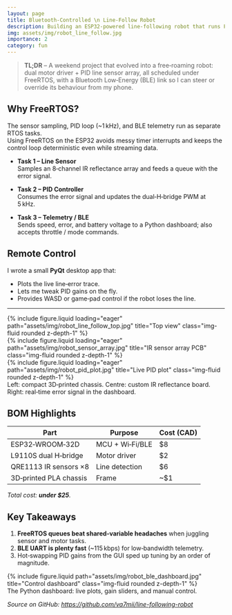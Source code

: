 ```yaml
---
layout: page
title: Bluetooth‑Controlled \n Line‑Follow Robot
description: Building an ESP32‑powered line‑following robot that runs FreeRTOS for real‑time motor control and streams telemetry over Bluetooth to a custom Python dashboard.
img: assets/img/robot_line_follow.jpg
importance: 2
category: fun
---
```


> **TL;DR** – A weekend project that evolved into a free‑roaming robot: dual motor driver + PID line sensor array, all scheduled under FreeRTOS, with a Bluetooth Low‑Energy (BLE) link so I can steer or override its behaviour from my phone.

## Why FreeRTOS?

The sensor sampling, PID loop (~1 kHz), and BLE telemetry run as separate RTOS tasks.  
Using FreeRTOS on the ESP32 avoids messy timer interrupts and keeps the control loop deterministic even while streaming data.

* **Task 1 – Line Sensor**  
  Samples an 8‑channel IR reflectance array and feeds a queue with the error signal.

* **Task 2 – PID Controller**  
  Consumes the error signal and updates the dual‑H‑bridge PWM at 5 kHz.

* **Task 3 – Telemetry / BLE**  
  Sends speed, error, and battery voltage to a Python dashboard; also accepts throttle / mode commands.

## Remote Control

I wrote a small **PyQt** desktop app that:

- Plots the live line‑error trace.  
- Lets me tweak PID gains on the fly.  
- Provides WASD or game‑pad control if the robot loses the line.

---

<div class="row">
  <div class="col-sm mt-3">
    {% include figure.liquid loading="eager" path="assets/img/robot_line_follow_top.jpg" title="Top view" class="img-fluid rounded z-depth-1" %}
  </div>
  <div class="col-sm mt-3">
    {% include figure.liquid loading="eager" path="assets/img/robot_sensor_array.jpg" title="IR sensor array PCB" class="img-fluid rounded z-depth-1" %}
  </div>
  <div class="col-sm mt-3">
    {% include figure.liquid loading="eager" path="assets/img/robot_pid_plot.jpg" title="Live PID plot" class="img-fluid rounded z-depth-1" %}
  </div>
</div>
<div class="caption">
  Left: compact 3D‑printed chassis. Centre: custom IR reflectance board. Right: real‑time error signal in the dashboard.
</div>

## BOM Highlights

| Part | Purpose | Cost (CAD) |
|------|---------|-----------|
| ESP32‑WROOM‑32D | MCU + Wi‑Fi/BLE | $8 |
| L9110S dual H‑bridge | Motor driver | $2 |
| QRE1113 IR sensors ×8 | Line detection | $6 |
| 3D‑printed PLA chassis | Frame | ~$1 |

_Total cost: **under $25**._

## Key Takeaways

1. **FreeRTOS queues beat shared‑variable headaches** when juggling sensor and motor tasks.  
2. **BLE UART is plenty fast** (~115 kbps) for low‑bandwidth telemetry.  
3. Hot‑swapping PID gains from the GUI sped up tuning by an order of magnitude.

<div class="row justify-content-sm-center">
  <div class="col-sm-8 mt-3">
    {% include figure.liquid path="assets/img/robot_ble_dashboard.jpg" title="Control dashboard" class="img-fluid rounded z-depth-1" %}
  </div>
</div>
<div class="caption">
  The Python dashboard: live plots, gain sliders, and manual control.
</div>

_Source on GitHub: <https://github.com/va7mii/line-following-robot>_

